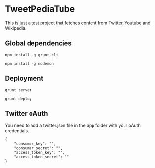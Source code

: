 TweetPediaTube
==============
This is just a test project that fetches content from Twitter, Youtube and Wikipedia.

Global dependencies
-------------------
`npm install -g grunt-cli`

`npm install -g nodemon`


Deployment
----------
`grunt server`

`grunt deploy`


Twitter oAuth
-------------
You need to add a twitter.json file in the app folder with your oAuth credentials.

```
{
    "consumer_key": "",
    "consumer_secret": "",
    "access_token_key": "",
    "access_token_secret": ""
}
```